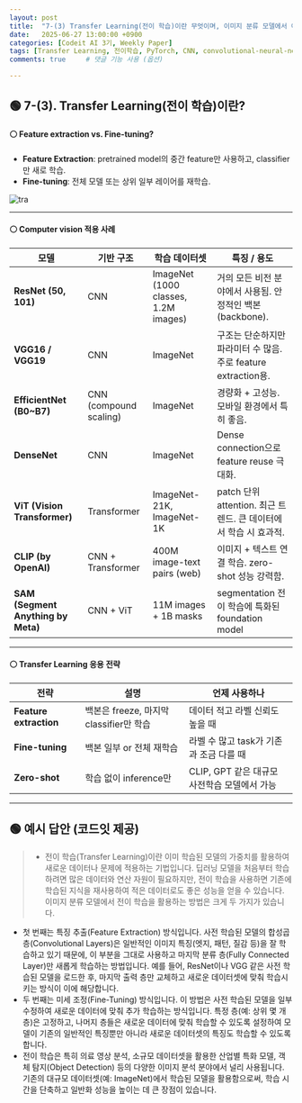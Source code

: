```yaml
---
layout: post
title:  "7-(3) Transfer Learning(전이 학습)이란 무엇이며, 이미지 분류 모델에서 어떻게 활용할 수 있나요?"
date:   2025-06-27 13:00:00 +0900
categories: [Codeit AI 3기, Weekly Paper]
tags: [Transfer Learning, 전이학습, PyTorch, CNN, convolutional-neural-network, Deep Learning, AI, Computer Vision]
comments: true     # 댓글 기능 사용 (옵션)

---
```



## 🟢 7-(3). Transfer Learning(전이 학습)이란?

#### ⚪ Feature extraction vs. Fine-tuning?

- **Feature Extraction**: pretrained model의 중간 feature만 사용하고, classifier만 새로 학습.
- **Fine-tuning**: 전체 모델 또는 상위 일부 레이어를 재학습.

![tra](https://www.mdpi.com/sensors/sensors-23-00570/article_deploy/html/images/sensors-23-00570-g001.png)


---

#### ⚪ Computer vision 적용 사례

| 모델 | 기반 구조 | 학습 데이터셋 | 특징 / 용도 |
|------|-----------|----------------|------------------|
| **ResNet (50, 101)** | CNN | ImageNet (1000 classes, 1.2M images) | 거의 모든 비전 분야에서 사용됨. 안정적인 백본(backbone). |
| **VGG16 / VGG19** | CNN | ImageNet | 구조는 단순하지만 파라미터 수 많음. 주로 feature extraction용. |
| **EfficientNet (B0~B7)** | CNN (compound scaling) | ImageNet | 경량화 + 고성능. 모바일 환경에서 특히 좋음. |
| **DenseNet** | CNN | ImageNet | Dense connection으로 feature reuse 극대화. |
| **ViT (Vision Transformer)** | Transformer | ImageNet-21K, ImageNet-1K | patch 단위 attention. 최근 트렌드. 큰 데이터에서 학습 시 효과적. |
| **CLIP (by OpenAI)** | CNN + Transformer | 400M image-text pairs (web) | 이미지 + 텍스트 연결 학습. zero-shot 성능 강력함. |
| **SAM (Segment Anything by Meta)** | CNN + ViT | 11M images + 1B masks | segmentation 전이 학습에 특화된 foundation model |


---

#### ⚪ Transfer Learning 응용 전략

| 전략 | 설명 | 언제 사용하나 |
|------|------|----------------|
| **Feature extraction** | 백본은 freeze, 마지막 classifier만 학습 | 데이터 적고 라벨 신뢰도 높을 때 |
| **Fine-tuning** | 백본 일부 or 전체 재학습 | 라벨 수 많고 task가 기존과 조금 다를 때 |
| **Zero-shot** | 학습 없이 inference만 | CLIP, GPT 같은 대규모 사전학습 모델에서 가능 |

---

## 🟢 예시 답안 (코드잇 제공)
>   - 전이 학습(Transfer Learning)이란 이미 학습된 모델의 가중치를 활용하여 새로운 데이터나 문제에 적용하는 기법입니다. 딥러닝 모델을 처음부터 학습하려면 많은 데이터와 연산 자원이 필요하지만, 전이 학습을 사용하면 기존에 학습된 지식을 재사용하여 적은 데이터로도 좋은 성능을 얻을 수 있습니다.  
이미지 분류 모델에서 전이 학습을 활용하는 방법은 크게 두 가지가 있습니다.
  - 첫 번째는 특징 추출(Feature Extraction) 방식입니다. 사전 학습된 모델의 합성곱 층(Convolutional Layers)은 일반적인 이미지 특징(엣지, 패턴, 질감 등)을 잘 학습하고 있기 때문에, 이 부분을 그대로 사용하고 마지막 분류 층(Fully Connected Layer)만 새롭게 학습하는 방법입니다. 예를 들어, ResNet이나 VGG 같은 사전 학습된 모델을 로드한 후, 마지막 출력 층만 교체하고 새로운 데이터셋에 맞춰 학습시키는 방식이 이에 해당합니다.
  - 두 번째는 미세 조정(Fine-Tuning) 방식입니다. 이 방법은 사전 학습된 모델을 일부 수정하여 새로운 데이터에 맞춰 추가 학습하는 방식입니다. 특정 층(예: 상위 몇 개 층)은 고정하고, 나머지 층들은 새로운 데이터에 맞춰 학습할 수 있도록 설정하여 모델이 기존의 일반적인 특징뿐만 아니라 새로운 데이터셋의 특징도 학습할 수 있도록 합니다.  
  - 전이 학습은 특히 의료 영상 분석, 소규모 데이터셋을 활용한 산업별 특화 모델, 객체 탐지(Object Detection) 등의 다양한 이미지 분석 분야에서 널리 사용됩니다. 기존의 대규모 데이터셋(예: ImageNet)에서 학습된 모델을 활용함으로써, 학습 시간을 단축하고 일반화 성능을 높이는 데 큰 장점이 있습니다.